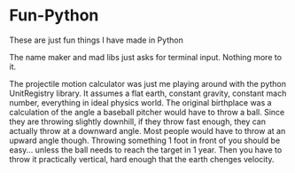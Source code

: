 # Fun-Python
These are just fun things I have made in Python


The name maker and mad libs just asks for terminal input. Nothing more to it. 

The projectile motion calculator was just me playing around with the python UnitRegistry library. It assumes a flat earth, constant gravity, constant mach number, everything in ideal physics world. The original birthplace was a calculation of the angle a baseball pitcher would have to throw a ball. Since they are throwing slightly downhill, if they throw fast enough, they can actually throw at a downward angle. Most people would have to throw at an upward angle though. Throwing something 1 foot in front of you should be easy... unless the ball needs to reach the target in 1 year. Then you have to throw it practically vertical, hard enough that the earth chenges velocity. 
